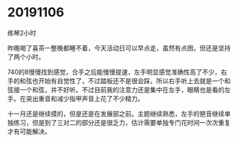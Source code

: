 # 20191106

练琴2小时

昨晚喝了喜茶一整晚都睡不着，今天活动日可以早点走，虽然有点困，但还是坚持了两个小时。

740的8慢慢找到感觉，合手之后能慢慢提速，左手明显感觉准确性高了不少，右手的和弦也开始有自觉性了，不过踏板还不是很会踩，所以右手听上去就是一个和弦接一个和弦，并不好听。不过目前我的注意力还是集中在左手，眼睛也是看的左手。在突出重音和减少指甲声音上花了不少精力。

十一月还是继续摸的，但是还是在发展部之前。主题继续熟悉，左手的琶音继续单独练习，但是到了三对二的部分还是很乏力，估计需要单独专门花时间一次次重复才有可能解决。
